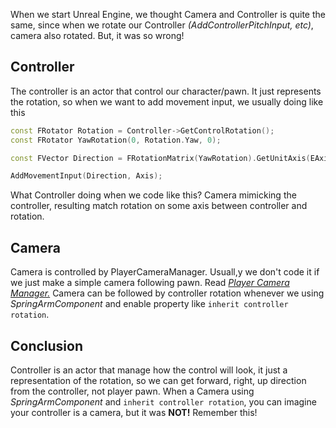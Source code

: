 When we start Unreal Engine, we thought Camera and Controller is quite the same, since when we rotate our Controller *(AddControllerPitchInput, etc)*, camera also rotated. But, it was so wrong!

## **Controller**

The controller is an actor that control our character/pawn. It just represents the rotation, so when we want to add movement input, we usually doing like this

```cpp
const FRotator Rotation = Controller->GetControlRotation();
const FRotator YawRotation(0, Rotation.Yaw, 0);

const FVector Direction = FRotationMatrix(YawRotation).GetUnitAxis(EAxis::Y);

AddMovementInput(Direction, Axis);
```

What Controller doing when we code like this? Camera mimicking the controller, resulting match rotation on some axis between controller and rotation. 

## **Camera**

Camera is controlled by PlayerCameraManager. Usuall,y we don't code it if we just make a simple camera following pawn. Read [*Player Camera Manager.*](https://damarindra.github.io/unreal/articles/player-camera-manager/) Camera can be followed by controller rotation whenever we using *SpringArmComponent* and enable property like `inherit controller rotation`.

## **Conclusion**

Controller is an actor that manage how the control will look, it just a representation of the rotation, so we can get forward, right, up direction from the controller, not player pawn. When a Camera using *SpringArmComponent* and `inherit controller rotation`, you can imagine your controller is a camera, but it was **NOT!** Remember this!